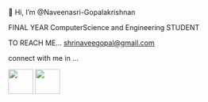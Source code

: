 👋 Hi, I’m @Naveenasri-Gopalakrishnan

FINAL YEAR ComputerScience and Engineering STUDENT

TO REACH ME...
   shrinaveegopal@gmail.com

connect with me in ...
 
  
  <img src="https://github.com/user-attachments/assets/ca0e714c-6d64-46c3-9cd8-446a2c739834" height="50" width="50">  <img src="https://github.com/user-attachments/assets/1194a22c-1362-4846-85c5-5c10d277c3fe" height="50" width="50">



